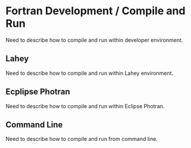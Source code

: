 # Fortran Development / Compile and Run

Need to describe how to compile and run within developer environment.

## Lahey

Need to describe how to compile and run within Lahey environment.

## Ecplipse Photran

Need to describe how to compile and run within Eclipse Photran.

## Command Line

Need to describe how to compile and run from command line.

